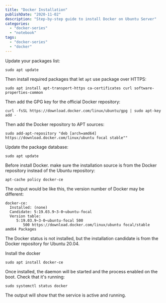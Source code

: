 ```yaml
---
title: "Docker Installation"
publishDate: "2020-11-02"
description: "Step-by-step guide to install Docker on Ubuntu Server"
categories:
  - "docker-series"
  - "notebook"
tags:
  - "docker-series"
  - "docker"
---
```


Update your packages list:

```
sudo apt update
```

Then install required packages that let `apt` use package over HTTPS:

```
sudo apt install apt-transport-https ca-certificates curl software-properties-common
```

Then add the GPG key for the official Docker repository:

```
curl -fsSL https://download.docker.com/linux/ubuntu/gpg | sudo apt-key add -
```

Then add the Docker repository to APT sources:

```
sudo add-apt-repository "deb [arch=amd64] https://download.docker.com/linux/ubuntu focal stable""
```

Update the package database:

```
sudo apt update
```

Before install Docker. make sure the installation source is from the Docker repository instead of the Ubuntu repository:

```
apt-cache policy docker-ce
```

The output would be like this, the version number of Docker may be different:

```
docker-ce:
  Installed: (none)
  Candidate: 5:19.03.9~3-0~ubuntu-focal
  Version table:
     5:19.03.9~3-0~ubuntu-focal 500
        500 https://download.docker.com/linux/ubuntu focal/stable amd64 Packages
```

The Docker status is not installed, but the installation candidate is from the Docker repository for Ubuntu 20.04.

Install the docker

```
sudo apt install docker-ce
```

Once installed, the daemon will be started and the process enabled on the boot. Check that it's running:

```
sudo systemctl status docker
```

The output will show that the service is active and running.
